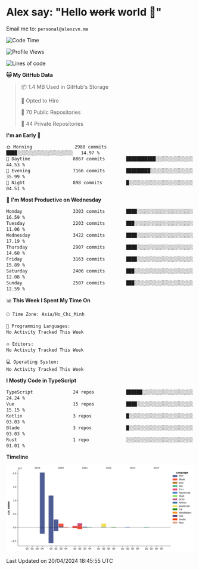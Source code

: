 # Alex say: "Hello ~~work~~ world 🐾"
Email me to: `personal@alexzvn.me`

<!--START_SECTION:waka-->
![Code Time](http://img.shields.io/badge/Code%20Time-1%2C066%20hrs%2055%20mins-blue)

![Profile Views](http://img.shields.io/badge/Profile%20Views-0-blue)

![Lines of code](https://img.shields.io/badge/From%20Hello%20World%20I%27ve%20Written-40.3%20million%20lines%20of%20code-blue)

**🐱 My GitHub Data** 

> 📦 1.4 MB Used in GitHub's Storage 
 > 
> 💼 Opted to Hire
 > 
> 📜 70 Public Repositories 
 > 
> 🔑 44 Private Repositories 
 > 
**I'm an Early 🐤** 

```text
🌞 Morning                2980 commits        ████░░░░░░░░░░░░░░░░░░░░░   14.97 % 
🌆 Daytime                8867 commits        ███████████░░░░░░░░░░░░░░   44.53 % 
🌃 Evening                7166 commits        █████████░░░░░░░░░░░░░░░░   35.99 % 
🌙 Night                  898 commits         █░░░░░░░░░░░░░░░░░░░░░░░░   04.51 % 
```
📅 **I'm Most Productive on Wednesday** 

```text
Monday                   3303 commits        ████░░░░░░░░░░░░░░░░░░░░░   16.59 % 
Tuesday                  2203 commits        ███░░░░░░░░░░░░░░░░░░░░░░   11.06 % 
Wednesday                3422 commits        ████░░░░░░░░░░░░░░░░░░░░░   17.19 % 
Thursday                 2907 commits        ████░░░░░░░░░░░░░░░░░░░░░   14.60 % 
Friday                   3163 commits        ████░░░░░░░░░░░░░░░░░░░░░   15.89 % 
Saturday                 2406 commits        ███░░░░░░░░░░░░░░░░░░░░░░   12.08 % 
Sunday                   2507 commits        ███░░░░░░░░░░░░░░░░░░░░░░   12.59 % 
```


📊 **This Week I Spent My Time On** 

```text
🕑︎ Time Zone: Asia/Ho_Chi_Minh

💬 Programming Languages: 
No Activity Tracked This Week

🔥 Editors: 
No Activity Tracked This Week

💻 Operating System: 
No Activity Tracked This Week
```

**I Mostly Code in TypeScript** 

```text
TypeScript               24 repos            ██████░░░░░░░░░░░░░░░░░░░   24.24 % 
Vue                      15 repos            ████░░░░░░░░░░░░░░░░░░░░░   15.15 % 
Kotlin                   3 repos             █░░░░░░░░░░░░░░░░░░░░░░░░   03.03 % 
Blade                    3 repos             █░░░░░░░░░░░░░░░░░░░░░░░░   03.03 % 
Rust                     1 repo              ░░░░░░░░░░░░░░░░░░░░░░░░░   01.01 % 
```



**Timeline**

![Lines of Code chart](https://raw.githubusercontent.com/alexzvn/alexzvn/main/assets/bar_graph.png)


 Last Updated on 20/04/2024 18:45:55 UTC
<!--END_SECTION:waka-->
